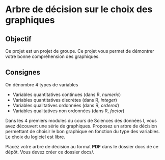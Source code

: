 # Arbre de décision sur le choix des graphiques

## Objectif

Ce projet est un projet de groupe. Ce projet vous permet de démontrer votre bonne compréhension des graphiques.

## Consignes

On dénombre 4 types de variables

-   Variables quantitatives continues (dans R, *numeric*)
-   Variables quantitatives discrètes (dans R, *integer*)
-   Variables qualitatives ordonnées (dans R, *ordered*)
-   Variables qualitatives non ordonnées (dans R, *factor*)

Dans les 4 premiers modules du cours de Sciences des données I, vous avez découvert une série de graphiques. Proposez un arbre de décision permettant de choisir le bon graphique en fonction du type des variables. Le choix du logiciel est libre.

Placez votre arbre de décision au format **PDF** dans le dossier docs de ce dépôt. Vous devez créer ce dossier docs/.
